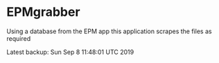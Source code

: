 # EPMgrabber
Using a database from the EPM app this application scrapes the files as required


Latest backup: Sun Sep 8 11:48:01 UTC 2019
